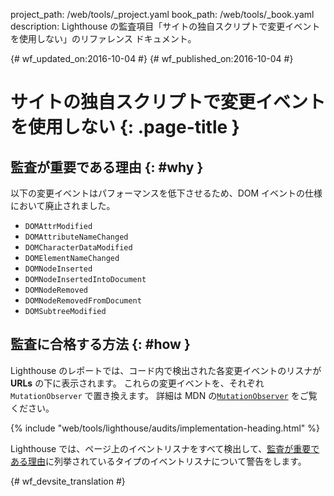 project_path: /web/tools/_project.yaml
book_path: /web/tools/_book.yaml
description: Lighthouse の監査項目「サイトの独自スクリプトで変更イベントを使用しない」のリファレンス ドキュメント。

{# wf_updated_on:2016-10-04 #}
{# wf_published_on:2016-10-04 #}

#  サイトの独自スクリプトで変更イベントを使用しない {: .page-title }

##  監査が重要である理由 {: #why }

以下の変更イベントはパフォーマンスを低下させるため、DOM イベントの仕様において廃止されました。


* `DOMAttrModified`
* `DOMAttributeNameChanged`
* `DOMCharacterDataModified`
* `DOMElementNameChanged`
* `DOMNodeInserted`
* `DOMNodeInsertedIntoDocument`
* `DOMNodeRemoved`
* `DOMNodeRemovedFromDocument`
* `DOMSubtreeModified`

##  監査に合格する方法 {: #how }

Lighthouse のレポートでは、コード内で検出された各変更イベントのリスナが **URLs** の下に表示されます。
これらの変更イベントを、それぞれ `MutationObserver` で置き換えます。
詳細は MDN の[`MutationObserver`][mdn] をご覧ください。

[mdn]: https://developer.mozilla.org/en-US/docs/Web/API/MutationObserver

{% include "web/tools/lighthouse/audits/implementation-heading.html" %}

Lighthouse
では、ページ上のイベントリスナをすべて検出して、[監査が重要である理由](#why)に列挙されているタイプのイベントリスナについて警告をします。



{# wf_devsite_translation #}
